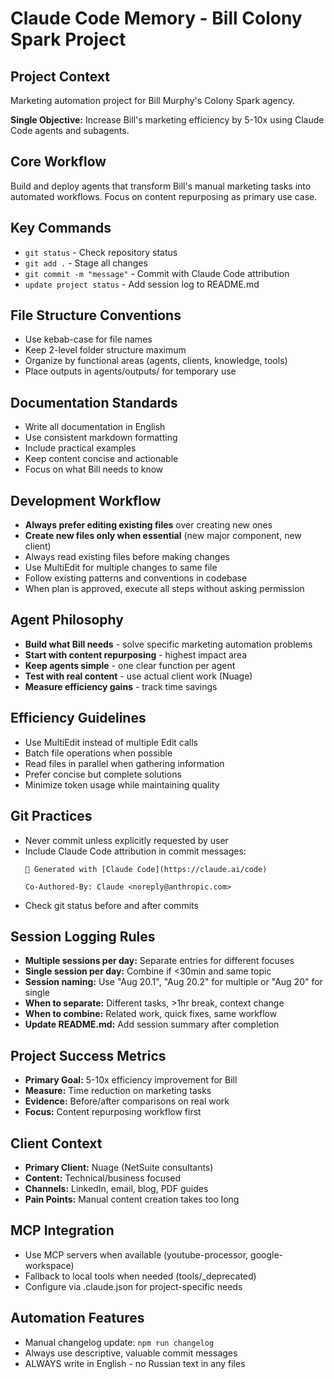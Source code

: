 # Claude Code Memory - Bill Colony Spark Project

## Project Context
Marketing automation project for Bill Murphy's Colony Spark agency.

**Single Objective:** Increase Bill's marketing efficiency by 5-10x using Claude Code agents and subagents.

## Core Workflow
Build and deploy agents that transform Bill's manual marketing tasks into automated workflows. Focus on content repurposing as primary use case.

## Key Commands
- `git status` - Check repository status
- `git add .` - Stage all changes  
- `git commit -m "message"` - Commit with Claude Code attribution
- `update project status` - Add session log to README.md

## File Structure Conventions
- Use kebab-case for file names
- Keep 2-level folder structure maximum
- Organize by functional areas (agents, clients, knowledge, tools)
- Place outputs in agents/outputs/ for temporary use

## Documentation Standards
- Write all documentation in English
- Use consistent markdown formatting
- Include practical examples
- Keep content concise and actionable
- Focus on what Bill needs to know

## Development Workflow
- **Always prefer editing existing files** over creating new ones
- **Create new files only when essential** (new major component, new client)
- Always read existing files before making changes
- Use MultiEdit for multiple changes to same file
- Follow existing patterns and conventions in codebase
- When plan is approved, execute all steps without asking permission

## Agent Philosophy
- **Build what Bill needs** - solve specific marketing automation problems
- **Start with content repurposing** - highest impact area
- **Keep agents simple** - one clear function per agent
- **Test with real content** - use actual client work (Nuage)
- **Measure efficiency gains** - track time savings

## Efficiency Guidelines
- Use MultiEdit instead of multiple Edit calls
- Batch file operations when possible
- Read files in parallel when gathering information
- Prefer concise but complete solutions
- Minimize token usage while maintaining quality

## Git Practices
- Never commit unless explicitly requested by user
- Include Claude Code attribution in commit messages:
  ```
  🤖 Generated with [Claude Code](https://claude.ai/code)
  
  Co-Authored-By: Claude <noreply@anthropic.com>
  ```
- Check git status before and after commits

## Session Logging Rules
- **Multiple sessions per day:** Separate entries for different focuses
- **Single session per day:** Combine if <30min and same topic  
- **Session naming:** Use "Aug 20.1", "Aug 20.2" for multiple or "Aug 20" for single
- **When to separate:** Different tasks, >1hr break, context change
- **When to combine:** Related work, quick fixes, same workflow
- **Update README.md:** Add session summary after completion

## Project Success Metrics
- **Primary Goal:** 5-10x efficiency improvement for Bill
- **Measure:** Time reduction on marketing tasks
- **Evidence:** Before/after comparisons on real work
- **Focus:** Content repurposing workflow first

## Client Context
- **Primary Client:** Nuage (NetSuite consultants)  
- **Content:** Technical/business focused
- **Channels:** LinkedIn, email, blog, PDF guides
- **Pain Points:** Manual content creation takes too long

## MCP Integration
- Use MCP servers when available (youtube-processor, google-workspace)
- Fallback to local tools when needed (tools/_deprecated)
- Configure via .claude.json for project-specific needs

## Automation Features
- Manual changelog update: `npm run changelog`
- Always use descriptive, valuable commit messages
- ALWAYS write in English - no Russian text in any files